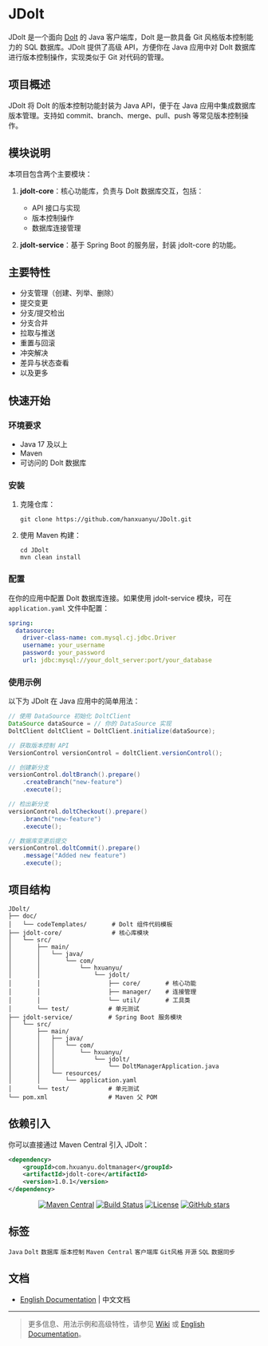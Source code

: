 # JDolt

JDolt 是一个面向 [Dolt](https://www.dolthub.com/) 的 Java 客户端库，Dolt 是一款具备 Git 风格版本控制能力的 SQL 数据库。JDolt 提供了高级 API，方便你在 Java 应用中对 Dolt 数据库进行版本控制操作，实现类似于 Git 对代码的管理。

## 项目概述

JDolt 将 Dolt 的版本控制功能封装为 Java API，便于在 Java 应用中集成数据库版本管理。支持如 commit、branch、merge、pull、push 等常见版本控制操作。

## 模块说明

本项目包含两个主要模块：

1. **jdolt-core**：核心功能库，负责与 Dolt 数据库交互，包括：
   - API 接口与实现
   - 版本控制操作
   - 数据库连接管理

2. **jdolt-service**：基于 Spring Boot 的服务层，封装 jdolt-core 的功能。

## 主要特性

- 分支管理（创建、列举、删除）
- 提交变更
- 分支/提交检出
- 分支合并
- 拉取与推送
- 重置与回滚
- 冲突解决
- 差异与状态查看
- 以及更多

## 快速开始

### 环境要求

- Java 17 及以上
- Maven
- 可访问的 Dolt 数据库

### 安装

1. 克隆仓库：
   ```
   git clone https://github.com/hanxuanyu/JDolt.git
   ```

2. 使用 Maven 构建：
   ```
   cd JDolt
   mvn clean install
   ```

### 配置

在你的应用中配置 Dolt 数据库连接。如果使用 jdolt-service 模块，可在 `application.yaml` 文件中配置：

```yaml
spring:
  datasource:
    driver-class-name: com.mysql.cj.jdbc.Driver
    username: your_username
    password: your_password
    url: jdbc:mysql://your_dolt_server:port/your_database
```

### 使用示例

以下为 JDolt 在 Java 应用中的简单用法：

```java
// 使用 DataSource 初始化 DoltClient
DataSource dataSource = // 你的 DataSource 实现
DoltClient doltClient = DoltClient.initialize(dataSource);

// 获取版本控制 API
VersionControl versionControl = doltClient.versionControl();

// 创建新分支
versionControl.doltBranch().prepare()
    .createBranch("new-feature")
    .execute();

// 检出新分支
versionControl.doltCheckout().prepare()
    .branch("new-feature")
    .execute();

// 数据库变更后提交
versionControl.doltCommit().prepare()
    .message("Added new feature")
    .execute();
```

## 项目结构

```
JDolt/
├── doc/
│   └── codeTemplates/       # Dolt 组件代码模板
├── jdolt-core/              # 核心库模块
│   └── src/
│       ├── main/
│       │   └── java/
│       │       └── com/
│       │           └── hxuanyu/
│       │               └── jdolt/
│       │                   ├── core/       # 核心功能
│       │                   ├── manager/    # 连接管理
│       │                   └── util/       # 工具类
│       └── test/           # 单元测试
├── jdolt-service/          # Spring Boot 服务模块
│   └── src/
│       ├── main/
│       │   ├── java/
│       │   │   └── com/
│       │   │       └── hxuanyu/
│       │   │           └── jdolt/
│       │   │               └── DoltManagerApplication.java
│       │   └── resources/
│       │       └── application.yaml
│       └── test/           # 单元测试
└── pom.xml                 # Maven 父 POM
```

## 依赖引入

你可以直接通过 Maven Central 引入 JDolt：

```xml
<dependency>
    <groupId>com.hxuanyu.doltmanager</groupId>
    <artifactId>jdolt-core</artifactId>
    <version>1.0.1</version>
</dependency>
```

<p align="center">
  <a href="https://search.maven.org/artifact/com.hxuanyu.doltmanager/jdolt-core"><img src="https://img.shields.io/maven-central/v/com.hxuanyu.doltmanager/jdolt-core.svg?label=Maven%20Central" alt="Maven Central"></a>
  <a href="https://github.com/hanxuanyu/JDolt/actions"><img src="https://github.com/hanxuanyu/JDolt/workflows/CI/badge.svg" alt="Build Status"></a>
  <a href="https://github.com/hanxuanyu/JDolt/blob/main/LICENSE"><img src="https://img.shields.io/github/license/hanxuanyu/JDolt.svg" alt="License"></a>
  <a href="https://github.com/hanxuanyu/JDolt/stargazers"><img src="https://img.shields.io/github/stars/hanxuanyu/JDolt?style=social" alt="GitHub stars"></a>
</p>

## 标签

`Java` `Dolt` `数据库` `版本控制` `Maven Central` `客户端库` `Git风格` `开源` `SQL` `数据同步`

## 文档

- [English Documentation](./README.md) | 中文文档

---

> 更多信息、用法示例和高级特性，请参见 [Wiki](https://github.com/hanxuanyu/JDolt/wiki) 或 [English Documentation](./README.md)。
